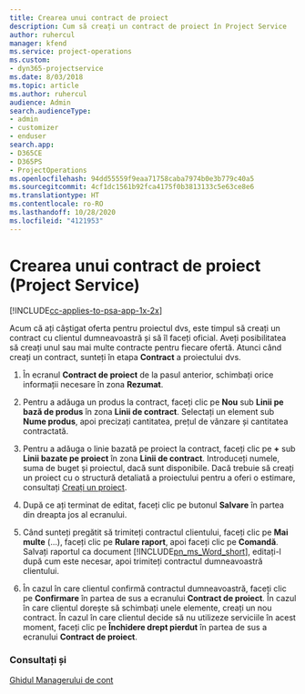 ```yaml
---
title: Crearea unui contract de proiect
description: Cum să creați un contract de proiect în Project Service
author: ruhercul
manager: kfend
ms.service: project-operations
ms.custom:
- dyn365-projectservice
ms.date: 8/03/2018
ms.topic: article
ms.author: ruhercul
audience: Admin
search.audienceType:
- admin
- customizer
- enduser
search.app:
- D365CE
- D365PS
- ProjectOperations
ms.openlocfilehash: 94dd55559f9eaa71758caba7974b0e3b779c40a5
ms.sourcegitcommit: 4cf1dc1561b92fca4175f0b3813133c5e63ce8e6
ms.translationtype: HT
ms.contentlocale: ro-RO
ms.lasthandoff: 10/28/2020
ms.locfileid: "4121953"
---
```

# <a name="create-a-project-contract-project-service"></a>Crearea unui contract de proiect (Project Service)

[!INCLUDE[cc-applies-to-psa-app-1x-2x](../includes/cc-applies-to-psa-app-1x-2x.md)]

Acum că ați câștigat oferta pentru proiectul dvs, este timpul să creați un contract cu clientul dumneavoastră și să îl faceți oficial. Aveți posibilitatea să creați unul sau mai multe contracte pentru fiecare ofertă. Atunci când creați un contract, sunteți în etapa **Contract** a proiectului dvs.  
  
1. În ecranul **Contract de proiect** de la pasul anterior, schimbați orice informații necesare în zona **Rezumat**.  
  
2. Pentru a adăuga un produs la contract, faceți clic pe **Nou** sub **Linii pe bază de produs** în zona **Linii de contract**. Selectați un element sub **Nume produs**, apoi precizați cantitatea, prețul de vânzare și cantitatea contractată.  
  
3. Pentru a adăuga o linie bazată pe proiect la contract, faceți clic pe **+** sub **Linii bazate pe proiect** în zona **Linii de contract**. Introduceți numele, suma de buget și proiectul, dacă sunt disponibile. Dacă trebuie să creați un proiect cu o structură detaliată a proiectului pentru a oferi o estimare, consultați [Creați un proiect](../psa/create-project.md).  
  
4. După ce ați terminat de editat, faceți clic pe butonul **Salvare** în partea din dreapta jos al ecranului.  
  
5. Când sunteți pregătit să trimiteți contractul clientului, faceți clic pe **Mai multe** (...), faceți clic pe **Rulare raport**, apoi faceți clic pe **Comandă**. Salvați raportul ca document [!INCLUDE[pn_ms_Word_short](../includes/pn-ms-word-short.md)], editați-l după cum este necesar, apoi trimiteți contractul dumneavoastră clientului.  
  
6. În cazul în care clientul confirmă contractul dumneavoastră, faceți clic pe **Confirmare** în partea de sus a ecranului **Contract de proiect**. În cazul în care clientul dorește să schimbați unele elemente, creați un nou contract. În cazul în care clientul decide să nu utilizeze serviciile în acest moment, faceți clic pe **Închidere drept pierdut** în partea de sus a ecranului **Contract de proiect**.  
  
### <a name="see-also"></a>Consultați și  
 [Ghidul Managerului de cont](../psa/account-manager-guide.md)
